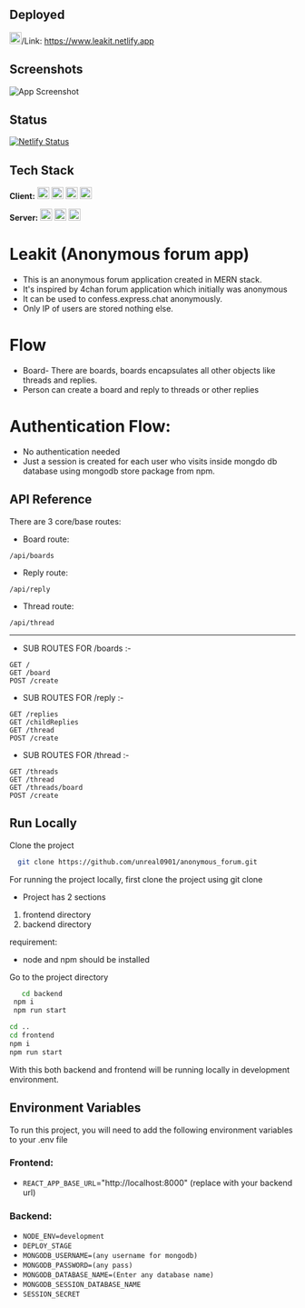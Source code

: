 ## Deployed

<a href="https://reactjs.org/" title="React"><img src="https://drive.google.com/uc?export=view&id=154DyzBtGMP4PjB_6h6zBQUMlUOJoZexG" alt="React" width="21px" height="21px"></a>/Link: https://www.leakit.netlify.app

## Screenshots

![App Screenshot](https://drive.google.com/uc?export=view&id=1152Y8LbEatcQ_qr557lunyxjwleH9AFw)

## Status

[![Netlify Status](https://api.netlify.com/api/v1/badges/7af3bb67-2e3f-4d2d-ad0c-a29c43b1a12b/deploy-status)](https://app.netlify.com/sites/leakit/deploys)

## Tech Stack

**Client:** <a href="https://reactjs.org/" title="React"><img src="https://github.com/get-icon/geticon/raw/master/icons/react.svg" alt="React" width="21px" height="21px"></a>
<a href="https://redux.js.org/" title="Redux"><img src="https://github.com/get-icon/geticon/raw/master/icons/redux.svg" alt="Redux" width="21px" height="21px"></a>
<a href="https://redux-toolkit.js.org/" title="RTK-query"><img src="https://github.com/get-icon/geticon/raw/master/icons/redux.svg" alt="RTK-query" width="21px" height="21px"></a>
<a href="https://tailwindcss.com/" title="Tailwind CSS"><img src="https://github.com/get-icon/geticon/raw/master/icons/tailwindcss-icon.svg" alt="Tailwind CSS" width="21px" height="21px"></a>

**Server:** <a href="https://nodejs.org/" title="Node.js"><img src="https://github.com/get-icon/geticon/raw/master/icons/nodejs-icon.svg" alt="Node.js" width="21px" height="21px"></a>
<a href="https://expressjs.com/" title="Express"><img src="https://github.com/get-icon/geticon/raw/master/icons/express.svg" alt="Express" width="21px" height="21px"></a>
<a href="https://mongoosejs.com/" title="Mongoose"><img src="https://github.com/get-icon/geticon/raw/master/icons/mongoose.svg" alt="Mongoose" width="21px" height="21px"></a>

# Leakit (Anonymous forum app)

- This is an anonymous forum application created in MERN stack.
- It's inspired by 4chan forum application which initially was anonymous
- It can be used to confess.express.chat anonymously.
- Only IP of users are stored nothing else.

# Flow

- Board- There are boards, boards encapsulates all other objects like threads and replies.
- Person can create a board and reply to threads or other replies

# Authentication Flow:

- No authentication needed
- Just a session is created for each user who visits inside mongdo db database using mongodb store package from npm.

## API Reference

There are 3 core/base routes:

- Board route:

```http
/api/boards
```

- Reply route:

```http
/api/reply
```

- Thread route:

```http
/api/thread
```

---

- SUB ROUTES FOR /boards :-

```http
GET /
GET /board
POST /create
```

- SUB ROUTES FOR /reply :-

```http
GET /replies
GET /childReplies
GET /thread
POST /create
```

- SUB ROUTES FOR /thread :-

```http
GET /threads
GET /thread
GET /threads/board
POST /create
```

## Run Locally

Clone the project

```bash
  git clone https://github.com/unreal0901/anonymous_forum.git
```

For running the project locally,
first clone the project using git clone

- Project has 2 sections

1. frontend directory
2. backend directory

requirement:

- node and npm should be installed

Go to the project directory

```bash
   cd backend
 npm i
 npm run start

cd ..
cd frontend
npm i
npm run start
```

With this both backend and frontend will be running locally in development environment.

## Environment Variables

To run this project, you will need to add the following environment variables to your .env file

### Frontend:

- `REACT_APP_BASE_URL`="http://localhost:8000" (replace with your backend url)

### Backend:

- `NODE_ENV=development`
- `DEPLOY_STAGE`
- `MONGODB_USERNAME=(any username for mongodb)`
- `MONGODB_PASSWORD=(any pass)`
- `MONGODB_DATABASE_NAME=(Enter any database name)`
- `MONGODB_SESSION_DATABASE_NAME`
- `SESSION_SECRET`
